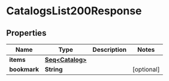 

# CatalogsList200Response


## Properties

Name | Type | Description | Notes
------------ | ------------- | ------------- | -------------
**items** | [**Seq&lt;Catalog&gt;**](Catalog.md) |  | 
**bookmark** | **String** |  |  [optional]



